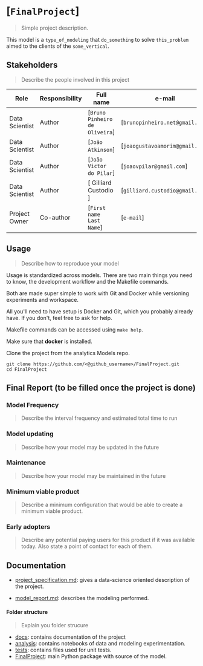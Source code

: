 # [`FinalProject`]
> Simple project description.

This model is a `type_of_modeling` that `do_something` to solve `this_problem` aimed to the clients of the `some_vertical`.

## Stakeholders
> Describe the people involved in this project

| Role                 | Responsibility         | Full name                | e-mail       |
| -----                | ----------------       | -----------              | ---------    |
| Data Scientist       | Author                 | [`Bruno Pinheiro de Oliveira`]            | [`brunopinheiro.net@gmail.com`] |
| Data Scientist       | Author                 | [`João Atkinson`]            | [`joaogustavoamorim@gmail.com`] |
| Data Scientist       | Author                 | [`João Victor do Pilar`]            | [`joaovpilar@gmail.com`] |
| Data Scientist       | Author                 | [ Gilliard Custodio ]            | [`gilliard.custodio@gmail.com`] |
| Project Owner        | Co-author              | [`First name Last Name`] | [`e-mail`]   |

## Usage
> Describe how to reproduce your model

Usage is standardized across models. There are two main things you need to know, the development workflow and the Makefile commands.

Both are made super simple to work with Git and Docker while versioning experiments and workspace.

All you'll need to have setup is Docker and Git, which you probably already have. If you don't, feel free to ask for help.

Makefile commands can be accessed using `make help`.


Make sure that **docker** is installed.

Clone the project from the analytics Models repo.
```
git clone https://github.com/<@github_username>/FinalProject.git
cd FinalProject
```


## Final Report (to be filled once the project is done)

### Model Frequency

> Describe the interval frequency and estimated total time to run

### Model updating

> Describe how your model may be updated in the future

### Maintenance

> Describe how your model may be maintained in the future

### Minimum viable product

> Describe a minimum configuration that would be able to create a minimum viable product.

### Early adopters

> Describe any potential paying users for this product if it was available today. Also state a point of contact for each of them.

## Documentation

* [project_specification.md](./docs/project_specification.md): gives a data-science oriented description of the project.

* [model_report.md](./docs/model_report.md): describes the modeling performed.


#### Folder structure
>Explain you folder strucure

* [docs](./docs): contains documentation of the project
* [analysis](./analysis/): contains notebooks of data and modeling experimentation.
* [tests](./tests/): contains files used for unit tests.
* [FinalProject](./FinalProject/): main Python package with source of the model.
